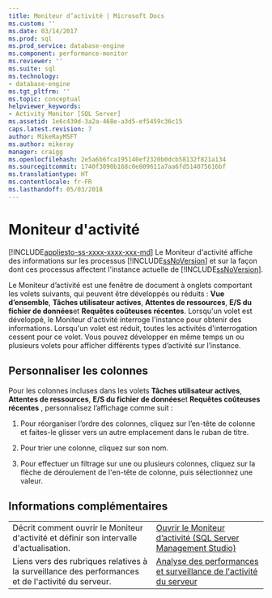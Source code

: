 ```yaml
---
title: Moniteur d’activité | Microsoft Docs
ms.custom: ''
ms.date: 03/14/2017
ms.prod: sql
ms.prod_service: database-engine
ms.component: performance-monitor
ms.reviewer: ''
ms.suite: sql
ms.technology:
- database-engine
ms.tgt_pltfrm: ''
ms.topic: conceptual
helpviewer_keywords:
- Activity Monitor [SQL Server]
ms.assetid: 1e6c430d-3a2a-468e-a3d5-ef5459c36c15
caps.latest.revision: 7
author: MikeRayMSFT
ms.author: mikeray
manager: craigg
ms.openlocfilehash: 2e5a6b6fca195140ef2320b0dcb58132f821a134
ms.sourcegitcommit: 1740f3090b168c0e809611a7aa6fd514075616bf
ms.translationtype: HT
ms.contentlocale: fr-FR
ms.lasthandoff: 05/03/2018
---
```

# <a name="activity-monitor"></a>Moniteur d'activité
[!INCLUDE[appliesto-ss-xxxx-xxxx-xxx-md](../../includes/appliesto-ss-xxxx-xxxx-xxx-md.md)]
  Le Moniteur d'activité affiche des informations sur les processus [!INCLUDE[ssNoVersion](../../includes/ssnoversion-md.md)] et sur la façon dont ces processus affectent l'instance actuelle de [!INCLUDE[ssNoVersion](../../includes/ssnoversion-md.md)].  
  
 Le Moniteur d’activité est une fenêtre de document à onglets comportant les volets suivants, qui peuvent être développés ou réduits : **Vue d’ensemble**, **Tâches utilisateur actives**, **Attentes de ressources**, **E/S du fichier de données**et **Requêtes coûteuses récentes**. Lorsqu'un volet est développé, le Moniteur d'activité interroge l'instance pour obtenir des informations. Lorsqu'un volet est réduit, toutes les activités d'interrogation cessent pour ce volet. Vous pouvez développer en même temps un ou plusieurs volets pour afficher différents types d’activité sur l’instance.  
 
 ## <a name="customize-columns"></a>Personnaliser les colonnes 
 Pour les colonnes incluses dans les volets **Tâches utilisateur actives**, **Attentes de ressources**, **E/S du fichier de données**et **Requêtes coûteuses récentes** , personnalisez l’affichage comme suit :  
  
1.  Pour réorganiser l’ordre des colonnes, cliquez sur l’en-tête de colonne et faites-le glisser vers un autre emplacement dans le ruban de titre.  
  
2.  Pour trier une colonne, cliquez sur son nom.  
  
3.  Pour effectuer un filtrage sur une ou plusieurs colonnes, cliquez sur la flèche de déroulement de l'en-tête de colonne, puis sélectionnez une valeur.  
  
## <a name="more-information"></a>Informations complémentaires  
   
|||  
|-|-|  
|Décrit comment ouvrir le Moniteur d'activité et définir son intervalle d'actualisation.|[Ouvrir le Moniteur d’activité &#40;SQL Server Management Studio&#41;](../../relational-databases/performance-monitor/open-activity-monitor-sql-server-management-studio.md)|  
|Liens vers des rubriques relatives à la surveillance des performances et de l'activité du serveur.|[Analyse des performances et surveillance de l'activité du serveur](../../relational-databases/performance/server-performance-and-activity-monitoring.md)|  
  
  
